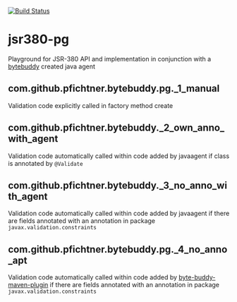 [![Build Status](https://travis-ci.org/pfichtner/jsr380-pg.svg?branch=master)](https://travis-ci.org/pfichtner/jsr380-pg)

# jsr380-pg

Playground for JSR-380 API and implementation in conjunction with a [bytebuddy](https://bytebuddy.net/) created java agent

com.github.pfichtner.bytebuddy.pg._1_manual
-------------------------------------------
Validation code explicitly called in factory method create

com.github.pfichtner.bytebuddy._2_own_anno_with_agent
-----------------------------------------------------
Validation code automatically called within code added by javaagent if class is annotated by ``@Validate``

com.github.pfichtner.bytebuddy._3_no_anno_with_agent
----------------------------------------------------
Validation code automatically called within code added by javaagent if there are fields annotated with an annotation in package ``javax.validation.constraints``

com.github.pfichtner.bytebuddy.pg._4_no_anno_apt
----------------------------------------------------
Validation code automatically called within code added by [byte-buddy-maven-plugin](https://github.com/raphw/byte-buddy/tree/master/byte-buddy-maven-plugin) if there are fields annotated with an annotation in package ``javax.validation.constraints``
